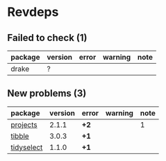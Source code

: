 # Revdeps

## Failed to check (1)

|package |version |error |warning |note |
|:-------|:-------|:-----|:-------|:----|
|drake   |?       |      |        |     |

## New problems (3)

|package                              |version |error  |warning |note |
|:------------------------------------|:-------|:------|:-------|:----|
|[projects](problems.md#projects)     |2.1.1   |__+2__ |        |1    |
|[tibble](problems.md#tibble)         |3.0.3   |__+1__ |        |     |
|[tidyselect](problems.md#tidyselect) |1.1.0   |__+1__ |        |     |

